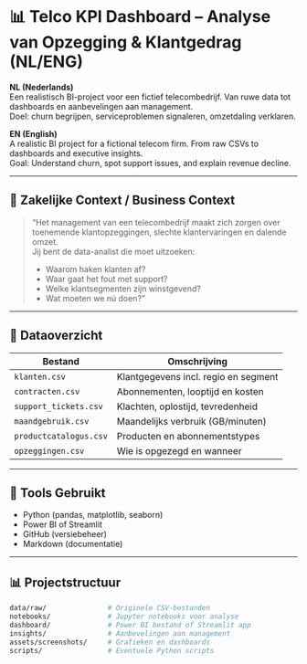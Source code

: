 # 📊 Telco KPI Dashboard – Analyse van Opzegging & Klantgedrag (NL/ENG)

**NL (Nederlands)**  
Een realistisch BI-project voor een fictief telecombedrijf. Van ruwe data tot dashboards en aanbevelingen aan management.  
Doel: churn begrijpen, serviceproblemen signaleren, omzetdaling verklaren.

**EN (English)**  
A realistic BI project for a fictional telecom firm. From raw CSVs to dashboards and executive insights.  
Goal: Understand churn, spot support issues, and explain revenue decline.

---

## 🧠 Zakelijke Context / Business Context

> “Het management van een telecombedrijf maakt zich zorgen over toenemende klantopzeggingen, slechte klantervaringen en dalende omzet.  
> Jij bent de data-analist die moet uitzoeken:  
> - Waarom haken klanten af?  
> - Waar gaat het fout met support?  
> - Welke klantsegmenten zijn winstgevend?  
> - Wat moeten we nú doen?”

---

## 📁 Dataoverzicht

| Bestand | Omschrijving |
|--------|--------------|
| `klanten.csv` | Klantgegevens incl. regio en segment |
| `contracten.csv` | Abonnementen, looptijd en kosten |
| `support_tickets.csv` | Klachten, oplostijd, tevredenheid |
| `maandgebruik.csv` | Maandelijks verbruik (GB/minuten) |
| `productcatalogus.csv` | Producten en abonnementstypes |
| `opzeggingen.csv` | Wie is opgezegd en wanneer |

---

## 🧰 Tools Gebruikt

- Python (pandas, matplotlib, seaborn)
- Power BI of Streamlit
- GitHub (versiebeheer)
- Markdown (documentatie)

---

## 📊 Projectstructuur

```bash
data/raw/               # Originele CSV-bestanden
notebooks/              # Jupyter notebooks voor analyse
dashboard/              # Power BI bestand of Streamlit app
insights/               # Aanbevelingen aan management
assets/screenshots/     # Grafieken en dashboards
scripts/                # Eventuele Python scripts

